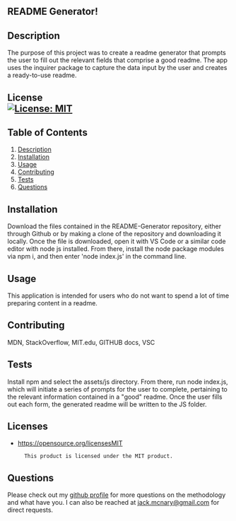
## README Generator!

## Description

The purpose of this project was to create a readme generator that prompts the user to fill out the relevant fields that comprise a good readme. The app uses the inquirer package to capture the data input by the user and creates a ready-to-use readme.


## License <br />[![License: MIT](https://img.shields.io/badge/License-MIT-yellow.svg)](https://opensource.org/licenses/MIT)

## Table of Contents
1. [Description](#description)
2. [Installation](#installation)
3. [Usage](#usage)
4. [Contributing](#contributing)
5. [Tests](#tests)
6. [Questions](#questions)

## Installation

Download the files contained in the README-Generator repository, either through Github or by making a clone of the repository and downloading it locally. Once the file is downloaded, open it with VS Code or a similar code editor with node js installed. From there, install the node package modules via npm i, and then enter 'node index.js' in the command line.

## Usage

This application is intended for users who do not want to spend a lot of time preparing content in a readme.

## Contributing

MDN, StackOverflow, MIT.edu, GITHUB docs, VSC

## Tests

Install npm and select the assets/js directory. From there, run node index.js, which will initiate a series of prompts for the user to complete, pertaining to the relevant information contained in a "good" readme. Once the user fills out each form, the generated readme will be written to the JS folder.

## Licenses

* https://opensource.org/licensesMIT

        This product is licensed under the MIT product.

## Questions
Please check out my [github profile](https://github.com/mcnaryj) for more questions on the methodology and what have you.
I can also be reached at jack.mcnary@gmail.com for direct requests.
